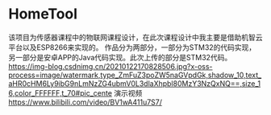 # HomeTool
该项目为传感器课程中的物联网课程设计，在此次课程设计中我主要是借助机智云平台以及ESP8266来实现的。
作品分为两部分，一部分为STM32的代码实现，另一部分是安卓APP的Java代码实现。此次上传的部分是STM32代码。
https://img-blog.csdnimg.cn/20210122170828506.jpg?x-oss-process=image/watermark,type_ZmFuZ3poZW5naGVpdGk,shadow_10,text_aHR0cHM6Ly9ibG9nLmNzZG4ubmV0L3dlaXhpbl80MzY3NzQxNQ==,size_16,color_FFFFFF,t_70#pic_cente
演示视频
https://www.bilibili.com/video/BV1wA411u7S7/
